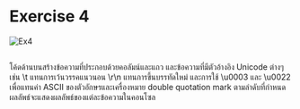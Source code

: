 # Exercise 4

![Ex4](https://github.com/65030179179Pattarapon/03376836-OOP-2566-Lab-03/assets/144198506/fa9330b0-b8a2-42b8-9eff-55d7c2b30d5e)

##
โค้ดด้านบนสร้างข้อความที่ประกอบด้วยคอลัมน์และแถว และข้อความที่มีตัวอ้างอิง Unicode ต่างๆ เช่น \t แทนการเว้นวรรคแนวนอน \r\n แทนการขึ้นบรรทัดใหม่ และการใช้ \u0003 และ \u0022 เพื่อแทนค่า ASCII ของตัวอักษรและเครื่องหมาย double quotation mark ตามลำดับที่กำหนด ผลลัพธ์จะแสดงผลลัพธ์ของแต่ละข้อความในคอนโซล
